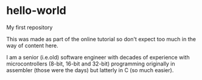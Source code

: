 # hello-world
My first repository

This was made as part of the online tutorial so don't expect too much in the way of content here.

I am a senior (i.e.old) software engineer with decades of experience with microcontrollers (8-bit, 16-bit and 32-bit) programming originally in assembler (those were the days) but latterly in C (so much easier).
